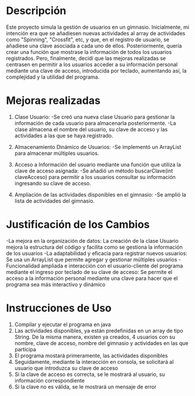 # Descripción
Este proyecto simula la gestión de usuarios en un gimnasio. Inicialmente, mi intención era que se añadiesen nuevas actividades al array de actividades como "Spinning", "Crossfit", etc, y que, en el registro de usuario, se añadiese una clave asociada a cada uno de ellos. Posteriormente, quería crear una función que mostrase la información de todos los usuarios registrados. Pero, finalmente, decidí que las mejoras realizadas se centrasen en permitir a los usuarios acceder a su información personal mediante una clave de acceso, introducida por teclado, aumentando así, la complejidad y la utilidad del programa.

# Mejoras realizadas
1. Clase Usuario:
-Se creó una nueva clase Usuario para gestionar la información de cada usuario para almacenarla posteriormente.
-La clase almacena el nombre del usuario, su clave de acceso y las actividades a las que se haya registrado.

2. Almacenamiento Dinámico de Usuarios:
-Se implementó un ArrayList<Usuario> para almacenar múltiples usuarios.

3. Acceso a Información del usuario mediante una función que utiliza la clave de acceso asignada:
-Se añadió un método buscarClave(int claveAcceso) para permitir a los usuarios consultar su información ingresando su clave de acceso.

4. Ampliación de las actividades disponibles en el gimnasio:
-Se amplió la lista de actividades del gimnasio.

# Justificación de los Cambios
-La mejora en la organización de datos: La creación de la clase Usuario mejora la estructura del código y facilita como se gestiona la información de los usuarios
-La adaptabilidad y eficacia para registrar nuevos usuarios: Se usa un ArrayList que permite agregar y gestionar múltiples usuarios
-Funcionalidad ampliada e interacción con el usuario-cliente del programa mediante el ingreso por teclado de su clave de acceso: Se permite el acceso a la información personal mediante una clave para hacer que el programa sea más interactivo y dinámico

# Instrucciones de Uso
1. Compilar y ejecutar el programa en java
2. Las actividades disponibles, ya están predefinidas en un array de tipo String. De la misma manera, existen ya creados, 4 usuarios con su nombre, clave de acceso, nombre del gimnasio y actividades en las que participa
3. El programa mostará primeramente, las actividades disponibles
4. Seguidamente, mediante la interacción en consola, se solicitará al usuario que introduzca su clave de acceso
5. Si la clave de acceso es correcta, se le mostrará al usuario, su información correspondiente
6. Si la clave no es válida, se le mostrará un mensaje de error

